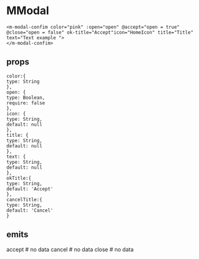 # MModal

```
<m-modal-confim color="pink" :open="open" @accept="open = true" @close="open = false" ok-title="Accept"icon="HomeIcon" title="Title" text="Text example ">
</m-modal-confim>
```

## props

```
color:{
type: String
},
open: {
type: Boolean,
require: false
},
icon: {
type: String,
default: null
},
title: {
type: String,
default: null
},
text: {
type: String,
default: null
},
okTitle:{
type: String,
default: 'Accept'
},
cancelTitle:{
type: String,
default: 'Cancel'
}
```

## emits

accept # no data
cancel # no data
close # no data